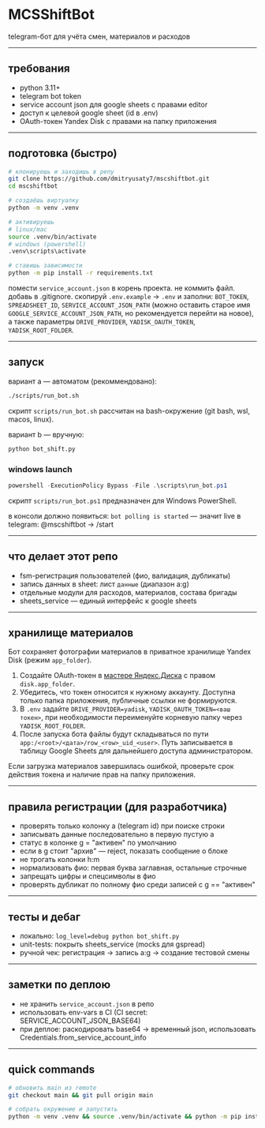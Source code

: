 # MCSShiftBot

telegram-бот для учёта смен, материалов и расходов

---

## требования

- python 3.11+
- telegram bot token
- service account json для google sheets с правами editor
- доступ к целевой google sheet (id в .env)
- OAuth-токен Yandex Disk с правами на папку приложения

---

## подготовка (быстро)

```bash
# клонируешь и заходишь в репу
git clone https://github.com/dmitryusaty7/mscshiftbot.git
cd mscshiftbot

# создаёшь виртуалку
python -m venv .venv

# активируешь
# linux/mac
source .venv/bin/activate
# windows (powershell)
.venv\scripts\activate

# ставишь зависимости
python -m pip install -r requirements.txt
```

помести `service_account.json` в корень проекта. не коммить файл. добавь в .gitignore.
скопируй `.env.example` → `.env` и заполни: `BOT_TOKEN`, `SPREADSHEET_ID`, `SERVICE_ACCOUNT_JSON_PATH` (можно оставить старое имя `GOOGLE_SERVICE_ACCOUNT_JSON_PATH`, но рекомендуется перейти на новое), а также параметры `DRIVE_PROVIDER`, `YADISK_OAUTH_TOKEN`, `YADISK_ROOT_FOLDER`.

---

## запуск

вариант a — автоматом (рекоммендовано):

```bash
./scripts/run_bot.sh
```

скрипт `scripts/run_bot.sh` рассчитан на bash-окружение (git bash, wsl, macos, linux).

вариант b — вручную:

```bash
python bot_shift.py
```

### windows launch

```powershell
powershell -ExecutionPolicy Bypass -File .\scripts\run_bot.ps1
```

скрипт `scripts/run_bot.ps1` предназначен для Windows PowerShell.

в консоли должно появиться: `bot polling is started` — значит live
в telegram: @mscshiftbot → /start

---

## что делает этот репо

- fsm-регистрация пользователей (фио, валидация, дубликаты)
- запись данных в sheet: лист `дaнные` (диапазон a:g)
- отдельные модули для расходов, материалов, состава бригады
- sheets_service — единый интерфейс к google sheets

---

## хранилище материалов

Бот сохраняет фотографии материалов в приватное хранилище Yandex Disk (режим `app_folder`).

1. Создайте OAuth-токен в [мастере Яндекс.Диска](https://oauth.yandex.ru/authorize) с правом `disk.app_folder`.
2. Убедитесь, что токен относится к нужному аккаунту. Доступна только папка приложения, публичные ссылки не формируются.
3. В `.env` задайте `DRIVE_PROVIDER=yadisk`, `YADISK_OAUTH_TOKEN=<ваш токен>`, при необходимости переименуйте корневую папку через `YADISK_ROOT_FOLDER`.
4. После запуска бота файлы будут складываться по пути `app:/<root>/<дата>/row_<row>_uid_<user>`. Путь записывается в таблицу Google Sheets для дальнейшего доступа администратором.

Если загрузка материалов завершилась ошибкой, проверьте срок действия токена и наличие прав на папку приложения.

---

## правила регистрации (для разработчика)

- проверять только колонку a (telegram id) при поиске строки
- записывать данные последовательно в первую пустую a
- статус в колонке g = "активен" по умолчанию
- если в g стоит "архив" — reject, показать сообщение о блоке
- не трогать колонки h:m
- нормализовать фио: первая буква заглавная, остальные строчные
- запрещать цифры и спецсимволы в фио
- проверять дубликат по полному фио среди записей с g == "активен"

---

## тесты и дебаг

- локально: `log_level=debug python bot_shift.py`
- unit-tests: покрыть sheets_service (mocks для gspread)
- ручной чек: регистрация → запись a:g → создание тестовой смены

---

## заметки по деплою

- не хранить `service_account.json` в репо
- использовать env-vars в CI (CI secret: SERVICE_ACCOUNT_JSON_BASE64)
- при деплое: раскодировать base64 → временный json, использовать Credentials.from_service_account_info

---

## quick commands

```bash
# обновить main из remote
git checkout main && git pull origin main

# собрать окружение и запустить
python -m venv .venv && source .venv/bin/activate && python -m pip install -r requirements.txt && python bot_shift.py
```

